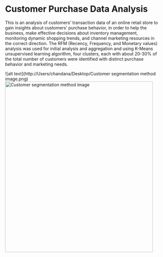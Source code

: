 # Customer Purchase Data Analysis

This is an analysis of customers’ transaction data of an online retail store to gain insights about
customers’ purchase behavior, in order to help the business, make effective decisions about
inventory management, monitoring dynamic shopping trends, and channel marketing resources in
the correct direction. The RFM (Recency, Frequency, and Monetary values) analysis was used for
initial analysis and aggregation and using K-Means unsupervised learning algorithm, four clusters,
each with about 20-30% of the total number of customers were identified with distinct purchase
behavior and marketing needs.

![alt text](http://Users/chandana/Desktop/Customer segmentation method image.png)
<img width="481" height="558" alt="Customer segmentation method image" src="https://github.com/user-attachments/assets/962a43ab-512f-4f5d-92bf-2954c4d3bf47" />
